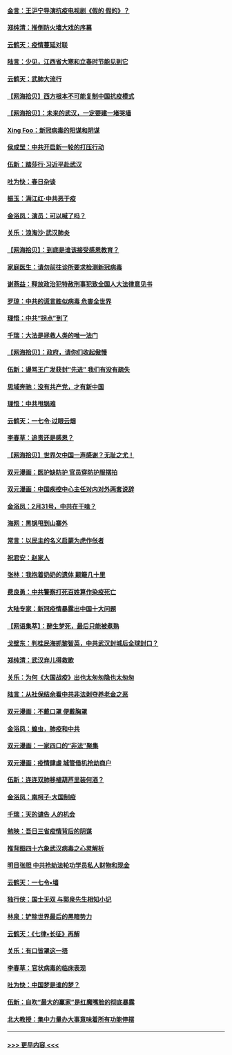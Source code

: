#### [金言：王沪宁导演抗疫电视剧《假的 假的》？](../pages/nsc993/n11941510.md?t=03151932) 
#### [郑纯清：推倒防火墙大戏的序幕](../pages/nsc993/n11940838.md?t=03151932) 
#### [云鹤天：疫情蔓延对联](../pages/nsc993/n11940579.md?t=03151932) 
#### [陆言：少见，江西省大寒和立春时节能见到它](../pages/nsc993/n11939983.md?t=03151932) 
#### [云鹤天：武肺大流行](../pages/nsc993/n11939902.md?t=03151932) 
#### [【网海拾贝】西方根本不可能复制中国抗疫模式](../pages/nsc993/n11939725.md?t=03151932) 
#### [【网海拾贝】：未来的武汉，一定要建一堵哭墙](../pages/nsc993/n11938684.md?t=03151932) 
#### [Xing Foo：新冠病毒的阳谋和阴谋](../pages/nsc993/n11936086.md?t=03151932) 
#### [侯成罡：中共开启新一轮的打压行动](../pages/nsc993/n11935730.md?t=03151932) 
#### [伍新：踏莎行‧习近平赴武汉](../pages/nsc993/n11935157.md?t=03151932) 
#### [吐为快：春日杂谈](../pages/nsc993/n11934776.md?t=03151932) 
#### [振玉：满江红‧中共恶于疫](../pages/nsc993/n11934647.md?t=03151932) 
#### [金浴凤：演员：可以喊了吗？](../pages/nsc993/n11934602.md?t=03151932) 
#### [关乐：浪淘沙·武汉肺炎](../pages/nsc993/n11931792.md?t=03151932) 
#### [【网海拾贝】：到底是谁该接受感恩教育？](../pages/nsc993/n11931552.md?t=03151932) 
#### [家庭医生：请勿前往诊所要求检测新冠病毒](../pages/nsc993/n11929190.md?t=03151932) 
#### [谢燕益：释放政治犯特赦刑事犯致全国人大法律意见书](../pages/nsc993/n11928978.md?t=03151932) 
#### [罗琼：中共的谎言胜似病毒 危害全世界](../pages/nsc993/n11922636.md?t=03151932) 
#### [理悟：中共“拐点”到了](../pages/nsc993/n11928496.md?t=03151932) 
#### [千瑞：大法是拯救人类的唯一法门](../pages/nsc993/n11927637.md?t=03151932) 
#### [【网海拾贝】：政府，请你们收起傲慢](../pages/nsc993/n11926932.md?t=03151932) 
#### [伍新：谩骂王广发获封“先进” 我们有没有疏失](../pages/nsc993/n11926101.md?t=03151932) 
#### [思域奔驰：没有共产党，才有新中国](../pages/nsc993/n11926058.md?t=03151932) 
#### [理悟：中共甩锅难](../pages/nsc993/n11925355.md?t=03151932) 
#### [云鹤天：一七令·过眼云烟](../pages/nsc993/n11925284.md?t=03151932) 
#### [李春草：追责还是感恩？](../pages/nsc993/n11925274.md?t=03151932) 
#### [【网海拾贝】世界欠中国一声感谢？无耻之尤！](../pages/nsc993/n11925239.md?t=03151932) 
#### [双元漫画：医护缺防护 官员穿防护服摆拍](../pages/nsc993/n11923899.md?t=03151932) 
#### [双元漫画：中国疾控中心主任对内对外两套说辞](../pages/nsc993/n11921994.md?t=03151932) 
#### [金浴凤：2月31号，中共在干啥？](../pages/nsc993/n11922706.md?t=03151932) 
#### [海网：黑锅甩到山寨外](../pages/nsc993/n11922688.md?t=03151932) 
#### [常言：以民主的名义启蒙为虎作伥者](../pages/nsc993/n11922217.md?t=03151932) 
#### [祝君安：赵家人](../pages/nsc993/n11922209.md?t=03151932) 
#### [张林：我抱着奶奶的遗体 颠簸几十里](../pages/nsc993/n11920945.md?t=03151932) 
#### [费良勇：中共警察打死百姓算作染疫死亡](../pages/nsc993/n11919264.md?t=03151932) 
#### [大陆专家：新冠疫情暴露出中国十大问题](../pages/nsc993/n11919187.md?t=03151932) 
#### [【网语集萃】：醉生梦死，最后只能被煮熟](../pages/nsc993/n11918994.md?t=03151932) 
#### [戈壁东：判桂民海抓黎智英，中共武汉封城后全球封口？](../pages/nsc993/n11917982.md?t=03151932) 
#### [郑纯清：武汉弃儿得救歌](../pages/nsc993/n11917881.md?t=03151932) 
#### [关乐：为何《大国战疫》出也太匆匆隐也太匆匆](../pages/nsc993/n11917792.md?t=03151932) 
#### [陆言：从社保结余看中共非法剥夺养老金之恶](../pages/nsc993/n11917084.md?t=03151932) 
#### [双元漫画：不戴口罩 便戴胸罩](../pages/nsc993/n11916447.md?t=03151932) 
#### [金浴凤：蝗虫，肺疫和中共](../pages/nsc993/n11916904.md?t=03151932) 
#### [双元漫画：一家四口的“非法”聚集](../pages/nsc993/n11916378.md?t=03151932) 
#### [双元漫画：疫情肆虐 城管借机抢劫商户](../pages/nsc993/n11916310.md?t=03151932) 
#### [伍新：连连双肺移植葫芦里装何酒？](../pages/nsc993/n11913667.md?t=03151932) 
#### [金浴凤：南柯子·大国制疫](../pages/nsc993/n11913657.md?t=03151932) 
#### [千瑞：天的谴告  人的机会](../pages/nsc993/n11913309.md?t=03151932) 
#### [勉映：吾日三省疫情背后的阴谋](../pages/nsc993/n11913079.md?t=03151932) 
#### [推背图四十六象武汉病毒之心灵解析](../pages/nsc993/n11911761.md?t=03151932) 
#### [明目张胆 中共抢劫法轮功学员私人财物和现金](../pages/nsc993/n11910262.md?t=03151932) 
#### [云鹤天：一七令▪墙](../pages/nsc993/n11910627.md?t=03151932) 
#### [独行侠：国士无双 与郭泉先生相知小记](../pages/nsc993/n11910613.md?t=03151932) 
#### [林泉：铲除世界最后的黑暗势力](../pages/nsc993/n11909320.md?t=03151932) 
#### [云鹤天：《七律▪长征》再解](../pages/nsc993/n11909327.md?t=03151932) 
#### [关乐：有口皆罩这一捂](../pages/nsc993/n11908393.md?t=03151932) 
#### [李春草：官状病毒的临床表现](../pages/nsc993/n11908339.md?t=03151932) 
#### [吐为快：中国梦是谁的梦？](../pages/nsc993/n11906564.md?t=03151932) 
#### [伍新：自吹“最大的赢家”是红魔嘴脸的彻底暴露](../pages/nsc993/n11906407.md?t=03151932) 
#### [北大教授：集中力量办大事意味着所有功能停摆](../pages/nsc993/n11904800.md?t=03151932) 

----
#### [ >>> 更早内容 <<< ](../indexes/nsc993-earlier.md)
